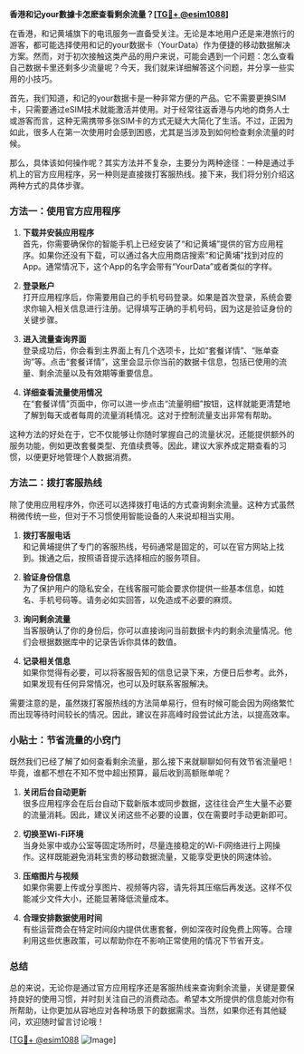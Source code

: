 **香港和记your數據卡怎麽查看剩余流量？[[TG💪+ @esim1088](https://t.me/s/esim1088)]**

在香港，和记黄埔旗下的电讯服务一直备受关注。无论是本地用户还是来港旅行的游客，都可能选择使用和记的your数据卡（YourData）作为便捷的移动数据解决方案。然而，对于初次接触这类产品的用户来说，可能会遇到一个问题：怎么查看自己数据卡里还剩多少流量呢？今天，我们就来详细解答这个问题，并分享一些实用的小技巧。

首先，我们知道，和记的your数据卡是一种非常方便的产品。它不需要更换SIM卡，只需要通过eSIM技术就能激活并使用。对于经常往返香港与内地的商务人士或游客而言，这种无需携带多张SIM卡的方式无疑大大简化了生活。不过，正因为如此，很多人在第一次使用时会感到困惑，尤其是当涉及到如何检查剩余流量的时候。

那么，具体该如何操作呢？其实方法并不复杂，主要分为两种途径：一种是通过手机上的官方应用程序，另一种则是直接拨打客服热线。接下来，我们将分别介绍这两种方式的具体步骤。

### 方法一：使用官方应用程序

1. **下载并安装应用程序**  
   首先，你需要确保你的智能手机上已经安装了“和记黄埔”提供的官方应用程序。如果你还没有下载，可以通过各大应用商店搜索“和记黄埔”找到对应的App。通常情况下，这个App的名字会带有“YourData”或者类似的字样。

2. **登录账户**  
   打开应用程序后，你需要用自己的手机号码登录。如果是首次登录，系统会要求你输入相关信息进行注册。记得填写正确的手机号码，因为这是验证身份的关键步骤。

3. **进入流量查询界面**  
   登录成功后，你会看到主界面上有几个选项卡，比如“套餐详情”、“账单查询”等。点击“套餐详情”，这里会显示你当前的数据卡信息，包括已使用的流量、剩余流量以及有效期等重要信息。

4. **详细查看流量使用情况**  
   在“套餐详情”页面中，你可以进一步点击“流量明细”按钮，这样就能更清楚地了解到每天或者每周的流量消耗情况。这对于控制流量支出非常有帮助。

这种方法的好处在于，它不仅能够让你随时掌握自己的流量状况，还能提供额外的服务功能，例如更改套餐类型、充值续费等。因此，建议大家养成定期查看的习惯，以便更好地管理个人数据消费。

### 方法二：拨打客服热线

除了使用应用程序外，你还可以选择拨打电话的方式查询剩余流量。这种方式虽然稍微传统一些，但对于不习惯使用智能设备的人来说却相当实用。

1. **拨打客服电话**  
   和记黄埔提供了专门的客服热线，号码通常是固定的，可以在官方网站上找到。拨通之后，按照语音提示选择相应的服务项目。

2. **验证身份信息**  
   为了保护用户的隐私安全，在线客服可能会要求你提供一些基本信息，如姓名、手机号码等。请务必如实回答，以免造成不必要的麻烦。

3. **询问剩余流量**  
   当客服确认了你的身份后，你可以直接询问当前数据卡内的剩余流量情况。他们会根据数据库中的记录告诉你具体的数值。

4. **记录相关信息**  
   如果你觉得有必要，可以将客服告知的信息记录下来，方便日后参考。此外，如果发现有任何异常情况，也可以及时联系客服解决。

需要注意的是，虽然拨打客服热线的方法简单易行，但有时候可能会因为网络繁忙而出现等待时间较长的情况。因此，建议在非高峰时段尝试此方法，以提高效率。

### 小贴士：节省流量的小窍门

既然我们已经了解了如何查看剩余流量，那么接下来就聊聊如何有效节省流量吧！毕竟，谁都不想在不知不觉中超出预算，最后收到高额账单呢？

1. **关闭后台自动更新**  
   很多应用程序会在后台自动下载新版本或同步数据，这往往会产生大量不必要的流量消耗。因此，建议关闭这些不必要的设置，仅在需要时手动更新即可。

2. **切换至Wi-Fi环境**  
   当身处家中或办公室等固定场所时，尽量连接稳定的Wi-Fi网络进行上网操作。这样既能避免消耗宝贵的移动数据流量，又能享受更快的网速体验。

3. **压缩图片与视频**  
   如果你需要上传或分享图片、视频等内容，请先将其压缩后再发送。这样不仅能减少文件大小，还能显著降低流量成本。

4. **合理安排数据使用时间**  
   有些运营商会在特定时间段内提供优惠套餐，例如深夜时段免费上网等。合理利用这些优惠政策，可以帮助你在不影响正常使用的情况下节省开支。

### 总结

总的来说，无论你是通过官方应用程序还是客服热线来查询剩余流量，关键是要保持良好的使用习惯，并时刻关注自己的消费动态。希望本文所提供的信息能对你有所帮助，让你更加从容地应对各种场景下的数据需求。当然，如果你还有其他疑问，欢迎随时留言讨论哦！

[[TG💪+ @esim1088](https://t.me/s/esim1088) ![Image](https://i.postimg.cc/4NQfJmqS/Snipaste-2025-05-13-00-14-12.png)]